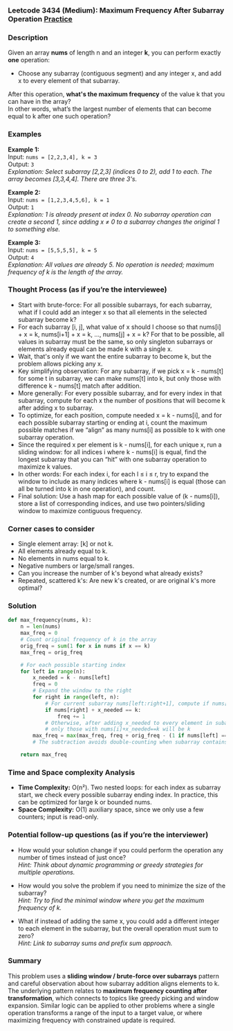 ### Leetcode 3434 (Medium): Maximum Frequency After Subarray Operation [Practice](https://leetcode.com/problems/maximum-frequency-after-subarray-operation)

### Description  
Given an array **nums** of length n and an integer **k**, you can perform exactly **one** operation:  
- Choose any subarray (contiguous segment) and any integer x, and add x to every element of that subarray.

After this operation, **what's the maximum frequency** of the value k that you can have in the array?  
In other words, what’s the largest number of elements that can become equal to k after one such operation?

### Examples  

**Example 1:**  
Input: `nums = [2,2,3,4], k = 3`  
Output: `3`  
*Explanation: Select subarray [2,2,3] (indices 0 to 2), add 1 to each. The array becomes [3,3,4,4]. There are three 3's.*

**Example 2:**  
Input: `nums = [1,2,3,4,5,6], k = 1`  
Output: `1`  
*Explanation: 1 is already present at index 0. No subarray operation can create a second 1, since adding x ≠ 0 to a subarray changes the original 1 to something else.*

**Example 3:**  
Input: `nums = [5,5,5,5], k = 5`  
Output: `4`  
*Explanation: All values are already 5. No operation is needed; maximum frequency of k is the length of the array.*

### Thought Process (as if you’re the interviewee)  
- Start with brute-force: For all possible subarrays, for each subarray, what if I could add an integer x so that all elements in the selected subarray become k?  
- For each subarray [i, j], what value of x should I choose so that nums[i] + x = k, nums[i+1] + x = k, ..., nums[j] + x = k? For that to be possible, all values in subarray must be the same, so only singleton subarrays or elements already equal can be made k with a single x.
- Wait, that's only if we want the entire subarray to become k, but the problem allows picking any x.  
- Key simplifying observation: For any subarray, if we pick x = k - nums[t] for some t in subarray, we can make nums[t] into k, but only those with difference k - nums[t] match after addition.
- More generally: For every possible subarray, and for every index in that subarray, compute for each x the number of positions that will become k after adding x to subarray.
- To optimize, for each position, compute needed x = k - nums[i], and for each possible subarray starting or ending at i, count the maximum possible matches if we “align” as many nums[i] as possible to k with one subarray operation.
- Since the required x per element is k - nums[i], for each unique x, run a sliding window: for all indices i where k - nums[i] is equal, find the longest subarray that you can “hit” with one subarray operation to maximize k values.
- In other words: For each index i, for each l ≤ i ≤ r, try to expand the window to include as many indices where k - nums[i] is equal (those can all be turned into k in one operation), and count.
- Final solution: Use a hash map for each possible value of (k - nums[i]), store a list of corresponding indices, and use two pointers/sliding window to maximize contiguous frequency.

### Corner cases to consider  
- Single element array: [k] or not k.
- All elements already equal to k.
- No elements in nums equal to k.
- Negative numbers or large/small ranges.
- Can you increase the number of k's beyond what already exists?
- Repeated, scattered k's: Are new k's created, or are original k's more optimal?

### Solution

```python
def max_frequency(nums, k):
    n = len(nums)
    max_freq = 0
    # Count original frequency of k in the array
    orig_freq = sum(1 for x in nums if x == k)
    max_freq = orig_freq

    # For each possible starting index
    for left in range(n):
        x_needed = k - nums[left]
        freq = 0
        # Expand the window to the right
        for right in range(left, n):
            # For current subarray nums[left:right+1], compute if nums[i]+x_needed == k
            if nums[right] + x_needed == k:
                freq += 1
            # Otherwise, after adding x_needed to every element in subarray,
            # only those with nums[i]+x_needed==k will be k
        max_freq = max(max_freq, freq + orig_freq - (1 if nums[left] == k else 0))
        # The subtraction avoids double-counting when subarray contains original k

    return max_freq
```

### Time and Space complexity Analysis  

- **Time Complexity:** O(n²). Two nested loops: for each index as subarray start, we check every possible subarray ending index. In practice, this can be optimized for large k or bounded nums.
- **Space Complexity:** O(1) auxiliary space, since we only use a few counters; input is read-only.

### Potential follow-up questions (as if you’re the interviewer)  

- How would your solution change if you could perform the operation any number of times instead of just once?  
  *Hint: Think about dynamic programming or greedy strategies for multiple operations.*

- How would you solve the problem if you need to minimize the size of the subarray?  
  *Hint: Try to find the minimal window where you get the maximum frequency of k.*

- What if instead of adding the same x, you could add a different integer to each element in the subarray, but the overall operation must sum to zero?  
  *Hint: Link to subarray sums and prefix sum approach.*

### Summary

This problem uses a **sliding window / brute-force over subarrays** pattern and careful observation about how subarray addition aligns elements to k. The underlying pattern relates to **maximum frequency counting after transformation**, which connects to topics like greedy picking and window expansion. Similar logic can be applied to other problems where a single operation transforms a range of the input to a target value, or where maximizing frequency with constrained update is required.